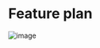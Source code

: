 # Feature plan
![image](https://github.com/TrdHuy/ArtWiz/assets/32306489/10ed7b3e-ad2d-4d17-b212-3891dba118bb)
